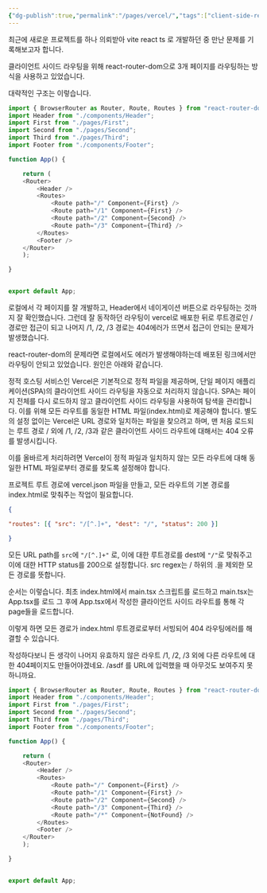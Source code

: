```yaml
---
{"dg-publish":true,"permalink":"/pages/vercel/","tags":["client-side-rendering","vercel"],"created":"2024-11-10","updated":"2024-11-10T21:25:00"}
---
```


최근에 새로운 프로젝트를 하나 의뢰받아 vite react ts 로 개발하던 중 만난 문제를 기록해보고자 합니다. 

클라이언트 사이드 라우팅을 위해 react-router-dom으로 3개 페이지를 라우팅하는 방식을 사용하고 있었습니다.

대략적인 구조는 이렇습니다. 

```js
import { BrowserRouter as Router, Route, Routes } from "react-router-dom";
import Header from "./components/Header";
import First from "./pages/First";
import Second from "./pages/Second";
import Third from "./pages/Third";
import Footer from "./components/Footer";

function App() {

	return (
	<Router>
		<Header />
		<Routes>
			<Route path="/" Component={First} />
			<Route path="/1" Component={First} />
			<Route path="/2" Component={Second} />
			<Route path="/3" Component={Third} />
		</Routes>
		<Footer />
	</Router>
	);

}

  
export default App;

```

로컬에서 각 페이지를 잘 개발하고, Header에서 네이게이션 버튼으로 라우팅하는 것까지 잘 확인했습니다. 그런데 잘 동작하던 라우팅이 vercel로 배포한 뒤로 루트경로인 / 경로만 접근이 되고 나머지 /1, /2, /3 경로는 404에러가 뜨면서 접근이 안되는 문제가 발생했습니다.

react-router-dom의 문제라면 로컬에서도 에러가 발생해야하는데 배포된 링크에서만 라우팅이 안되고 있었습니다. 원인은 아래와 같습니다.

정적 호스팅 서비스인 Vercel은 기본적으로 정적 파일을 제공하며, 단일 페이지 애플리케이션(SPA)의 클라이언트 사이드 라우팅을 자동으로 처리하지 않습니다. SPA는 페이지 전체를 다시 로드하지 않고 클라이언트 사이드 라우팅을 사용하여 탐색을 관리합니다. 이를 위해 모든 라우트를 동일한 HTML 파일(index.html)로 제공해야 합니다. 별도의 설정 없이는 Vercel은 URL 경로와 일치하는 파일을 찾으려고 하며, 맨 처음 로드되는 루트 경로 / 외에 /1, /2, /3과 같은 클라이언트 사이드 라우트에 대해서는 404 오류를 발생시킵니다. 


이를 올바르게 처리하려면 Vercel이 정적 파일과 일치하지 않는 모든 라우트에 대해 동일한 HTML 파일로부터 경로를 찾도록 설정해야 합니다. 

프로젝트 루트 경로에 vercel.json 파일을 만들고, 
모든 라우트의 기본 경로를 index.html로 맞춰주는 작업이 필요합니다.

```json
{

"routes": [{ "src": "/[^.]+", "dest": "/", "status": 200 }]

}

```

모든 URL path를  `src`에 `"/[^.]+"` 로, 이에 대한 루트경로를  dest에 `"/"`로 맞춰주고 이에 대한 HTTP status를 200으로 설정합니다. src regex는 / 하위의 .을 제외한 모든 경로를 뜻합니다. 

순서는 이렇습니다.
최초 index.html에서 main.tsx 스크립트를 로드하고 main.tsx는 App.tsx를 로드 그 후에 App.tsx에서 작성한 클라이언트 사이드 라우트를 통해 각 page들을 로드합니다.

이렇게 하면 모든 경로가 index.html 루트경로로부터 서빙되어 404 라우팅에러를 해결할 수 있습니다. 

작성하다보니 든 생각이 나머지 유효하지 않은 라우트 /1, /2, /3 외에 다른 라우트에 대한 404페이지도 만들어야겠네요. /asdf 를 URL에 입력했을 때 아무것도 보여주지 못하니까요.

```js
import { BrowserRouter as Router, Route, Routes } from "react-router-dom";
import Header from "./components/Header";
import First from "./pages/First";
import Second from "./pages/Second";
import Third from "./pages/Third";
import Footer from "./components/Footer";

function App() {

	return (
	<Router>
		<Header />
		<Routes>
			<Route path="/" Component={First} />
			<Route path="/1" Component={First} />
			<Route path="/2" Component={Second} />
			<Route path="/3" Component={Third} />
			<Route path="/*" Component={NotFound} />
		</Routes>
		<Footer />
	</Router>
	);

}

  
export default App;

```
